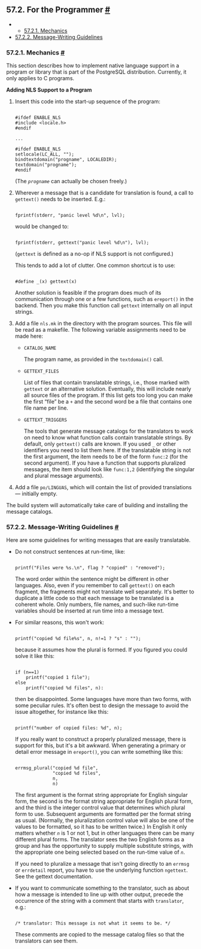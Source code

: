 ## 57.2. For the Programmer [#](#NLS-PROGRAMMER)

  * *   [57.2.1. Mechanics](nls-programmer#NLS-MECHANICS)
  * [57.2.2. Message-Writing Guidelines](nls-programmer#NLS-GUIDELINES)

### 57.2.1. Mechanics [#](#NLS-MECHANICS)

This section describes how to implement native language support in a program or library that is part of the PostgreSQL distribution. Currently, it only applies to C programs.

**Adding NLS Support to a Program**

1. Insert this code into the start-up sequence of the program:

    ```

    #ifdef ENABLE_NLS
    #include <locale.h>
    #endif

    ...

    #ifdef ENABLE_NLS
    setlocale(LC_ALL, "");
    bindtextdomain("progname", LOCALEDIR);
    textdomain("progname");
    #endif
    ```

    (The *`progname`* can actually be chosen freely.)

2. Wherever a message that is a candidate for translation is found, a call to `gettext()` needs to be inserted. E.g.:

    ```

    fprintf(stderr, "panic level %d\n", lvl);
    ```

    would be changed to:

    ```

    fprintf(stderr, gettext("panic level %d\n"), lvl);
    ```

    (`gettext` is defined as a no-op if NLS support is not configured.)

    This tends to add a lot of clutter. One common shortcut is to use:

    ```

    #define _(x) gettext(x)
    ```

    Another solution is feasible if the program does much of its communication through one or a few functions, such as `ereport()` in the backend. Then you make this function call `gettext` internally on all input strings.

3. Add a file `nls.mk` in the directory with the program sources. This file will be read as a makefile. The following variable assignments need to be made here:

    * `CATALOG_NAME`

        The program name, as provided in the `textdomain()` call.

    * `GETTEXT_FILES`

        List of files that contain translatable strings, i.e., those marked with `gettext` or an alternative solution. Eventually, this will include nearly all source files of the program. If this list gets too long you can make the first “file” be a `+` and the second word be a file that contains one file name per line.

    * `GETTEXT_TRIGGERS`

        The tools that generate message catalogs for the translators to work on need to know what function calls contain translatable strings. By default, only `gettext()` calls are known. If you used `_` or other identifiers you need to list them here. If the translatable string is not the first argument, the item needs to be of the form `func:2` (for the second argument). If you have a function that supports pluralized messages, the item should look like `func:1,2` (identifying the singular and plural message arguments).

4. Add a file `po/LINGUAS`, which will contain the list of provided translations — initially empty.

The build system will automatically take care of building and installing the message catalogs.

### 57.2.2. Message-Writing Guidelines [#](#NLS-GUIDELINES)

Here are some guidelines for writing messages that are easily translatable.

* Do not construct sentences at run-time, like:

    ```

    printf("Files were %s.\n", flag ? "copied" : "removed");
    ```

    The word order within the sentence might be different in other languages. Also, even if you remember to call `gettext()` on each fragment, the fragments might not translate well separately. It's better to duplicate a little code so that each message to be translated is a coherent whole. Only numbers, file names, and such-like run-time variables should be inserted at run time into a message text.

* For similar reasons, this won't work:

    ```

    printf("copied %d file%s", n, n!=1 ? "s" : "");
    ```

    because it assumes how the plural is formed. If you figured you could solve it like this:

    ```

    if (n==1)
        printf("copied 1 file");
    else
        printf("copied %d files", n):
    ```

    then be disappointed. Some languages have more than two forms, with some peculiar rules. It's often best to design the message to avoid the issue altogether, for instance like this:

    ```

    printf("number of copied files: %d", n);
    ```

    If you really want to construct a properly pluralized message, there is support for this, but it's a bit awkward. When generating a primary or detail error message in `ereport()`, you can write something like this:

    ```

    errmsg_plural("copied %d file",
                  "copied %d files",
                  n,
                  n)
    ```

    The first argument is the format string appropriate for English singular form, the second is the format string appropriate for English plural form, and the third is the integer control value that determines which plural form to use. Subsequent arguments are formatted per the format string as usual. (Normally, the pluralization control value will also be one of the values to be formatted, so it has to be written twice.) In English it only matters whether *`n`* is 1 or not 1, but in other languages there can be many different plural forms. The translator sees the two English forms as a group and has the opportunity to supply multiple substitute strings, with the appropriate one being selected based on the run-time value of *`n`*.

    If you need to pluralize a message that isn't going directly to an `errmsg` or `errdetail` report, you have to use the underlying function `ngettext`. See the gettext documentation.

* If you want to communicate something to the translator, such as about how a message is intended to line up with other output, precede the occurrence of the string with a comment that starts with `translator`, e.g.:

    ```

    /* translator: This message is not what it seems to be. */
    ```

    These comments are copied to the message catalog files so that the translators can see them.